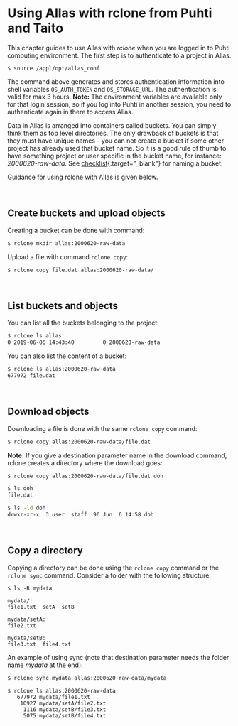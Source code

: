 # Using Allas with rclone from Puhti and Taito 

This chapter guides to use Allas with _rclone_ when you are logged in to Puhti computing environment. The first step is to authenticate to a project in Allas.

```
$ source /appl/opt/allas_conf
```

The command above generates and stores authentication information into shell variables `OS_AUTH_TOKEN` and `OS_STORAGE_URL`. The authentication is valid for max 3 hours. **Note:** The environment variables are available only for that login session, so if you log into Puhti in another session, you need to authenticate again in there to access Allas.

Data in Allas is arranged into containers called buckets. You can simply think them as top level directories. The only drawback of buckets is that they must have unique names - you can not create a bucket if some other project has already used that bucket name. So it is a good rule of thumb to have something project or user specific in the bucket name, for instance: _2000620-raw-data_. See [checklist](../introduction.md#naming_bucket){:target="_blank"} for naming a bucket.

Guidance for using rclone with Allas is given below.

&nbsp;

## Create buckets and upload objects

Creating a bucket can be done with command:
```bash
$ rclone mkdir allas:2000620-raw-data
```

Upload a file with command ```rclone copy```:
```bash
$ rclone copy file.dat allas:2000620-raw-data/
```
&nbsp;

## List buckets and objects

You can list all the buckets belonging to the project:

```bash
$ rclone ls allas:
0 2019-06-06 14:43:40         0 2000620-raw-data
```

You can also list the content of a bucket: 

```bash
$ rclone ls allas:2000620-raw-data
677972 file.dat
```
&nbsp;

## Download objects

Downloading a file is done with the same ```rclone copy``` command:

```bash
$ rclone copy allas:2000620-raw-data/file.dat
```

**Note:** If you give a destination parameter name in the download command, rclone creates a directory where the download goes:
```bash
$ rclone copy allas:2000620-raw-data/file.dat doh

```

```bash
$ ls doh
file.dat
```

```bash
$ ls -ld doh
drwxr-xr-x  3 user  staff  96 Jun  6 14:58 doh
```
&nbsp;

## Copy a directory

Copying a directory can be done using the `rclone copy` command or the `rclone sync` command. Consider a folder with the following structure:

```
$ ls -R mydata

mydata/:
file1.txt  setA  setB

mydata/setA:
file2.txt

mydata/setB:
file3.txt  file4.txt
```

An example of using sync (note that destination parameter needs the folder name _mydata_ at the end):

```bash
$ rclone sync mydata allas:2000620-raw-data/mydata
```

```
$ rclone ls allas:2000620-raw-data
   677972 mydata/file1.txt
    10927 mydata/setA/file2.txt
     1116 mydata/setB/file3.txt
     5075 mydata/setB/file4.txt
```



